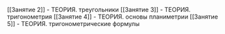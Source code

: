 [[Занятие 2]] - ТЕОРИЯ. треугольники
[[Занятие 3]] - ТЕОРИЯ. тригонометрия
[[Занятие 4]] - ТЕОРИЯ. основы планиметрии
[[Занятие 5]] - ТЕОРИЯ. тригонометрические формулы